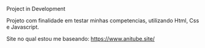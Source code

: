 Project in Development

Projeto com finalidade em testar minhas competencias, utilizando Html, Css e Javascript.

Site no qual estou me baseando: 
https://www.anitube.site/

